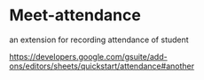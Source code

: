 # Meet-attendance
an extension for recording attendance of student 


https://developers.google.com/gsuite/add-ons/editors/sheets/quickstart/attendance#another
